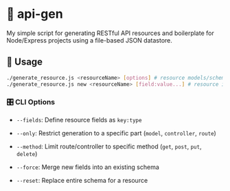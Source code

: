 
# 📘 api-gen

My simple script for generating RESTful API resources and boilerplate for Node/Express projects using a file-based JSON datastore.

## 🔧 Usage

```bash
./generate_resource.js <resourceName> [options] # resource models/schema/routes/controllers creation
./generate_resource.js new <resourceName> [field:value...] # resource instance creation
```

### 🎛 CLI Options

*   `--fields`: Define resource fields as `key:type`
    
*   `--only`: Restrict generation to a specific part (`model`, `controller`, `route`)
    
*   `--method`: Limit route/controller to specific method (`get`, `post`, `put`, `delete`)
    
*   `--force`: Merge new fields into an existing schema
    
*   `--reset`: Replace entire schema for a resource